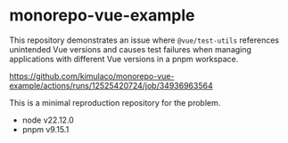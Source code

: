 # monorepo-vue-example

This repository demonstrates an issue where `@vue/test-utils` references unintended Vue versions and causes test failures when managing applications with different Vue versions in a pnpm workspace.

https://github.com/kimulaco/monorepo-vue-example/actions/runs/12525420724/job/34936963564

This is a minimal reproduction repository for the problem.

- node v22.12.0
- pnpm v9.15.1
